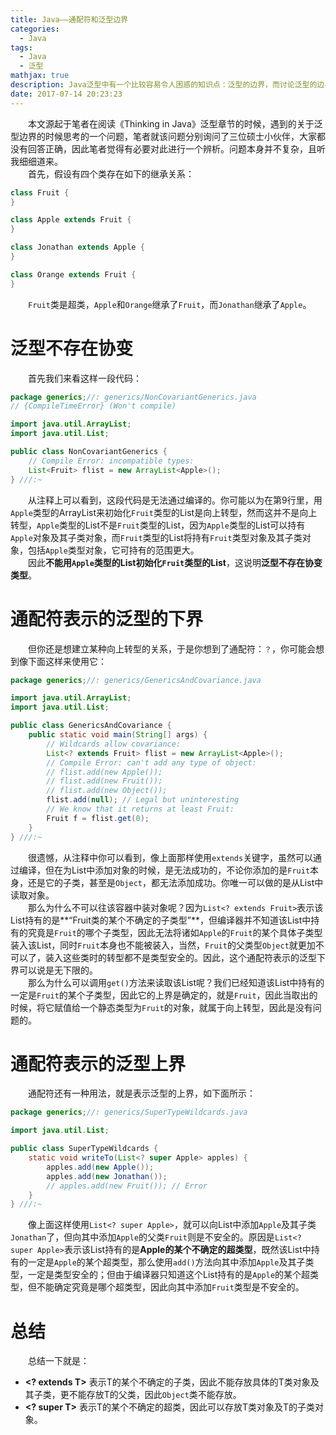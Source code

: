 ```yaml
---
title: Java——通配符和泛型边界
categories:
  - Java
tags:
  - Java
  - 泛型
mathjax: true
description: Java泛型中有一个比较容易令人困惑的知识点：泛型的边界，而讨论泛型的边界则要涉及到通配符“？”的使用，本文将对此进行讲解。
date: 2017-07-14 20:23:23
---
```

&emsp;&emsp;本文源起于笔者在阅读《Thinking in Java》泛型章节的时候，遇到的关于泛型边界的时候思考的一个问题，笔者就该问题分别询问了三位硕士小伙伴，大家都没有回答正确，因此笔者觉得有必要对此进行一个辨析。问题本身并不复杂，且听我细细道来。  
&emsp;&emsp;首先，假设有四个类存在如下的继承关系：  
  
```java
class Fruit {
}

class Apple extends Fruit {
}

class Jonathan extends Apple {
}

class Orange extends Fruit {
}
```

&emsp;&emsp;`Fruit`类是超类，`Apple`和`Orange`继承了`Fruit`，而`Jonathan`继承了`Apple`。  

# 泛型不存在协变  

&emsp;&emsp;首先我们来看这样一段代码：  

```java
package generics;//: generics/NonCovariantGenerics.java
// {CompileTimeError} (Won't compile)

import java.util.ArrayList;
import java.util.List;

public class NonCovariantGenerics {
    // Compile Error: incompatible types:
    List<Fruit> flist = new ArrayList<Apple>();
} ///:~
```

&emsp;&emsp;从注释上可以看到，这段代码是无法通过编译的。你可能以为在第9行里，用`Apple`类型的ArrayList来初始化`Fruit`类型的List是向上转型，然而这并不是向上转型，`Apple`类型的List不是`Fruit`类型的List，因为`Apple`类型的List可以持有`Apple`对象及其子类对象，而`Fruit`类型的List将持有`Fruit`类型对象及其子类对象，包括`Apple`类型对象，它可持有的范围更大。  
&emsp;&emsp;因此**不能用`Apple`类型的List初始化`Fruit`类型的List**，这说明**泛型不存在协变类型**。  

# 通配符表示的泛型的下界

&emsp;&emsp;但你还是想建立某种向上转型的关系，于是你想到了通配符：`？`，你可能会想到像下面这样来使用它：  

```java
package generics;//: generics/GenericsAndCovariance.java

import java.util.ArrayList;
import java.util.List;

public class GenericsAndCovariance {
    public static void main(String[] args) {
        // Wildcards allow covariance:
        List<? extends Fruit> flist = new ArrayList<Apple>();
        // Compile Error: can't add any type of object:
        // flist.add(new Apple());
        // flist.add(new Fruit());
        // flist.add(new Object());
        flist.add(null); // Legal but uninteresting
        // We know that it returns at least Fruit:
        Fruit f = flist.get(0);
    }
} ///:~
```

&emsp;&emsp;很遗憾，从注释中你可以看到，像上面那样使用`extends`关键字，虽然可以通过编译，但在为List中添加对象的时候，是无法成功的，不论你添加的是`Fruit`本身，还是它的子类，甚至是`Object`，都无法添加成功。你唯一可以做的是从List中读取对象。  
&emsp;&emsp;那么为什么不可以往该容器中装对象呢？因为`List<? extends Fruit>`表示该List持有的是**“Fruit类的某个不确定的子类型”**，但编译器并不知道该List中持有的究竟是`Fruit`的哪个子类型，因此无法将诸如`Apple`的`Fruit`的某个具体子类型装入该List，同时`Fruit`本身也不能被装入，当然，`Fruit`的父类型`Object`就更加不可以了，装入这些类时的转型都不是类型安全的。因此，这个通配符表示的泛型下界可以说是无下限的。  
&emsp;&emsp;那么为什么可以调用`get()`方法来读取该List呢？我们已经知道该List中持有的一定是`Fruit`的某个子类型，因此它的上界是确定的，就是`Fruit`，因此当取出的时候，将它赋值给一个静态类型为`Fruit`的对象，就属于向上转型，因此是没有问题的。  

# 通配符表示的泛型上界
&emsp;&emsp;通配符还有一种用法，就是表示泛型的上界，如下面所示：    

```java
package generics;//: generics/SuperTypeWildcards.java

import java.util.List;

public class SuperTypeWildcards {
    static void writeTo(List<? super Apple> apples) {
        apples.add(new Apple());
        apples.add(new Jonathan());
        // apples.add(new Fruit()); // Error
    }
} ///:~
```

&emsp;&emsp;像上面这样使用`List<? super Apple>`，就可以向List中添加`Apple`及其子类`Jonathan`了，但向其中添加`Apple`的父类`Fruit`则是不安全的。原因是`List<? super Apple>`表示该List持有的是**Apple的某个不确定的超类型**，既然该List中持有的一定是`Apple`的某个超类型，那么使用`add()`方法向其中添加`Apple`及其子类型，一定是类型安全的；但由于编译器只知道这个List持有的是`Apple`的某个超类型，但不能确定究竟是哪个超类型，因此向其中添加`Fruit`类型是不安全的。

# 总结  
&emsp;&emsp;总结一下就是：  

 - **<? extends T>** 表示T的某个不确定的子类，因此不能存放具体的T类对象及其子类，更不能存放T的父类，因此`Object`类不能存放。
 - **<? super T>** 表示T的某个不确定的超类，因此可以存放T类对象及T的子类对象。

